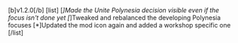 [b]v1.2.0[/b]
[list]
[*]Made the Unite Polynesia decision visible even if the focus isn't done yet
[*]Tweaked and rebalanced the developing Polynesia focuses
[*]Updated the mod icon again and added a workshop specific one
[/list]